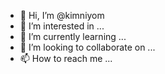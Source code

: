 - 👋 Hi, I’m @kimniyom
- 👀 I’m interested in ...
- 🌱 I’m currently learning ...
- 💞️ I’m looking to collaborate on ...
- 📫 How to reach me ...

<!---
kimniyom/kimniyom is a ✨ special ✨ repository because its `README.md` (this file) appears on your GitHub profile.
You can click the Preview link to take a look at your changes.
--->
